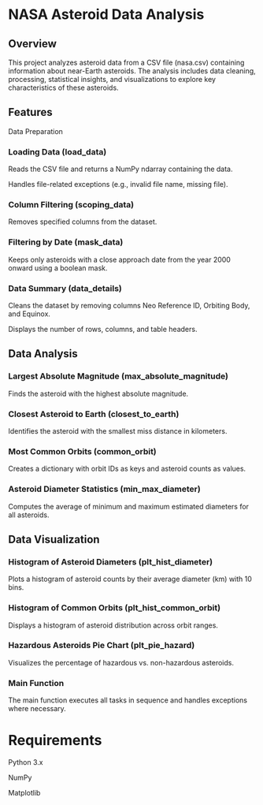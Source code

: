 # **NASA Asteroid Data Analysis**

## **Overview**

This project analyzes asteroid data from a CSV file (nasa.csv) containing information about near-Earth asteroids. The analysis includes data cleaning, processing, statistical insights, and visualizations to explore key characteristics of these asteroids.

## **Features**

Data Preparation

### **Loading Data** (load_data)

Reads the CSV file and returns a NumPy ndarray containing the data.

Handles file-related exceptions (e.g., invalid file name, missing file).

### **Column Filtering** (scoping_data)

Removes specified columns from the dataset.

### **Filtering by Date** (mask_data)

Keeps only asteroids with a close approach date from the year 2000 onward using a boolean mask.

### **Data Summary** (data_details)

Cleans the dataset by removing columns Neo Reference ID, Orbiting Body, and Equinox.

Displays the number of rows, columns, and table headers.

## **Data Analysis**

### **Largest Absolute Magnitude** (max_absolute_magnitude)

Finds the asteroid with the highest absolute magnitude.

### **Closest Asteroid to Earth** (closest_to_earth)

Identifies the asteroid with the smallest miss distance in kilometers.

### **Most Common Orbits** (common_orbit)

Creates a dictionary with orbit IDs as keys and asteroid counts as values.

### **Asteroid Diameter Statistics** (min_max_diameter)

Computes the average of minimum and maximum estimated diameters for all asteroids.

## **Data Visualization**

### **Histogram of Asteroid Diameters** (plt_hist_diameter)

Plots a histogram of asteroid counts by their average diameter (km) with 10 bins.

### **Histogram of Common Orbits** (plt_hist_common_orbit)

Displays a histogram of asteroid distribution across orbit ranges.

### **Hazardous Asteroids Pie Chart** (plt_pie_hazard)

Visualizes the percentage of hazardous vs. non-hazardous asteroids.

### **Main Function**

The main function executes all tasks in sequence and handles exceptions where necessary.

# **Requirements**

Python 3.x

NumPy

Matplotlib
